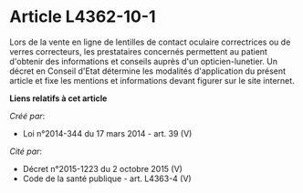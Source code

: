 # Article L4362-10-1

Lors de la vente en ligne de lentilles de contact oculaire correctrices ou de verres correcteurs, les prestataires concernés
permettent au patient d'obtenir des informations et conseils auprès d'un opticien-lunetier. Un décret en Conseil d'Etat
détermine les modalités d'application du présent article et fixe les mentions et informations devant figurer sur le site
internet.

**Liens relatifs à cet article**

_Créé par_:

  - Loi n°2014-344 du 17 mars 2014 - art. 39 (V)

_Cité par_:

  - Décret n°2015-1223 du 2 octobre 2015 (V)
  - Code de la santé publique - art. L4363-4 (V)
